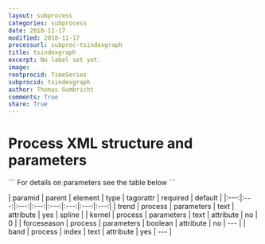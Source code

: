 ```yaml
---
layout: subprocess
categories: subprocess
date: 2018-11-17
modified: 2018-11-17
processurl: subproc-tsindexgraph
title: tsindexgraph
excerpt: No label set yet.
image: 
rootprocid: TimeSeries
subprocid: tsindexgraph
author: Thomas Gumbricht
comments: True
share: True
---
```


<h1 class='foot-description'>Process XML structure and parameters</h1>
```
For details on parameters see the table below
<?xml version="1.0" ?>
<process>
  <!--Generated from python-->
  <userproj plotid="yourplotid" projectid="yourprojectid" siteid="yoursiteid" system="systemid" tractid="yourtractid" userid="youruserid"/>
  <period endday="DD" endmonth="MM" endyear="YYYY" seasonendday="DD" seasonendmonth="MM" seasonstartday="DD" seasonstartmonth="MM" startday="DD" startmonth="MM" startyear="YYYY" timestep="timestep"/>
  <parameters forceseason="True/False" kernel="txtstring" trend="txtstring"/>
  <index band="txtstring"/>
</process>
```

| paramid | parent | element | type | tagorattr | required | default |
|:---:|:---:|:---:|:---:|:---:|:---:|:---:|:---:|
| trend | process | parameters | text | attribute | yes | spline |
| kernel | process | parameters | text | attribute | no | 0 |
| forceseason | process | parameters | boolean | attribute | no | --- |
| band | process | index | text | attribute | yes | --- |

